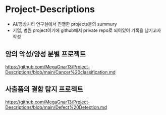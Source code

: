# Project-Descriptions

- AI/영상처리 연구실에서 진행한 projects들의 summury
- 기업, 병원 project이기에 github에서 private repo로 되어있어 기록을 남기고자 작성



## 암의 악성/양성 분별 프로젝트

https://github.com/MegaGnar13/Project-Descriptions/blob/main/Cancer%20classification.md

## 사출품의 결함 탐지 프로젝트

https://github.com/MegaGnar13/Project-Descriptions/blob/main/Defect%20Detection.md
